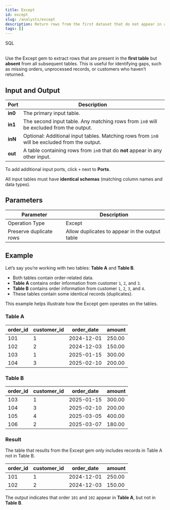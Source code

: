 ```yaml
---
title: Except
id: except
slug: /analysts/except
description: Return rows from the first dataset that do not appear in any of the others
tags: []
---
```


<span class="badge">SQL</span><br/><br/>

Use the Except gem to extract rows that are present in the **first table** but **absent** from all subsequent tables. This is useful for identifying gaps, such as missing orders, unprocessed records, or customers who haven’t returned.

## Input and Output

| Port    | Description                                                                                   |
| ------- | --------------------------------------------------------------------------------------------- |
| **in0** | The primary input table.                                                                      |
| **in1** | The second input table. Any matching rows from `in0` will be excluded from the output.        |
| **inN** | Optional: Additional input tables. Matching rows from `in0` will be excluded from the output. |
| **out** | A table containing rows from `in0` that do **not** appear in any other input.                 |

To add additional input ports, click `+` next to **Ports**.

All input tables must have **identical schemas** (matching column names and data types).

## Parameters

| Parameter               | Description                                    |
| ----------------------- | ---------------------------------------------- |
| Operation Type          | Except                                         |
| Preserve duplicate rows | Allow duplicates to appear in the output table |

## Example

Let’s say you’re working with two tables: **Table A** and **Table B**.

- Both tables contain order-related data.
- **Table A** contains order information from customer `1`, `2`, and `3`.
- **Table B** contains order information from customer `1`, `2`, `3`, and `4`.
- These tables contain some identical records (duplicates).

This example helps illustrate how the Except gem operates on the tables.

### Table A

<div class="table-example">

| order_id | customer_id | order_date | amount |
| -------- | ----------- | ---------- | ------ |
| 101      | 1           | 2024-12-01 | 250.00 |
| 102      | 2           | 2024-12-03 | 150.00 |
| 103      | 1           | 2025-01-15 | 300.00 |
| 104      | 3           | 2025-02-10 | 200.00 |

</div>

### Table B

<div class="table-example">

| order_id | customer_id | order_date | amount |
| -------- | ----------- | ---------- | ------ |
| 103      | 1           | 2025-01-15 | 300.00 |
| 104      | 3           | 2025-02-10 | 200.00 |
| 105      | 4           | 2025-03-05 | 400.00 |
| 106      | 2           | 2025-03-07 | 180.00 |

</div>

### Result

The table that results from the Except gem only includes records in Table A not in Table B.

<div class="table-example">

| order_id | customer_id | order_date | amount |
| -------- | ----------- | ---------- | ------ |
| 101      | 1           | 2024-12-01 | 250.00 |
| 102      | 2           | 2024-12-03 | 150.00 |

</div>

The output indicates that order `101` and `102` appear in **Table A**, but not in **Table B**.
